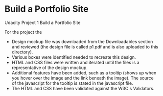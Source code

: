 # Build a Portfolio Site
Udacity Project 1 Build a Portfolio Site

For the project the 

- Design mockup file was downloaded from the Downloadables section and reviewed (the design file is called p1.pdf and is also uploaded to this directory).
- Various boxes were identified needed to recreate this design.
- HTML and CSS files were written and iterated until the files is a representative of the design mockup.
- Additional features have been added, such as a tooltip (shows up when you hover over the image and the link beneath the   image). The source of the javascript for the tooltip is stated in the javascript file. 
- The HTML and CSS have been validated against the W3C's Validators. 
